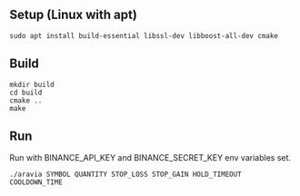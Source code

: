 ## Setup (Linux with apt)

```console
sudo apt install build-essential libssl-dev libboost-all-dev cmake
```
## Build

```console
mkdir build
cd build
cmake ..
make
```

## Run
Run with BINANCE_API_KEY and BINANCE_SECRET_KEY env variables set.

```
./aravia SYMBOL QUANTITY STOP_LOSS STOP_GAIN HOLD_TIMEOUT COOLDOWN_TIME
```
